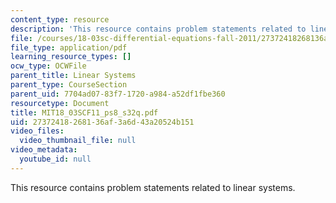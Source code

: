 ```yaml
---
content_type: resource
description: 'This resource contains problem statements related to linear systems. '
file: /courses/18-03sc-differential-equations-fall-2011/27372418268136af3a6d43a20524b151_MIT18_03SCF11_ps8_s32q.pdf
file_type: application/pdf
learning_resource_types: []
ocw_type: OCWFile
parent_title: Linear Systems
parent_type: CourseSection
parent_uid: 7704ad07-83f7-1720-a984-a52df1fbe360
resourcetype: Document
title: MIT18_03SCF11_ps8_s32q.pdf
uid: 27372418-2681-36af-3a6d-43a20524b151
video_files:
  video_thumbnail_file: null
video_metadata:
  youtube_id: null
---
```

This resource contains problem statements related to linear systems. 